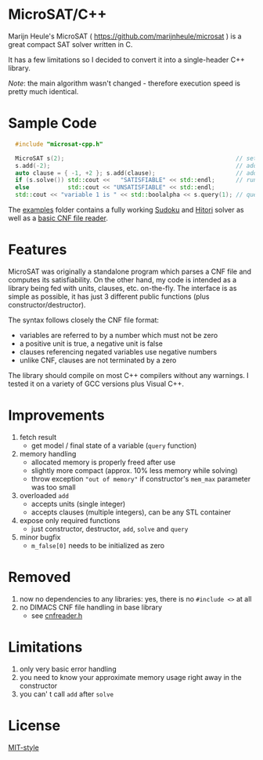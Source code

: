 # MicroSAT/C++
Marijn Heule's MicroSAT ( https://github.com/marijnheule/microsat ) is a great compact SAT solver written in C.

It has a few limitations so I decided to convert it into a single-header C++ library.

*Note*: the main algorithm wasn't changed - therefore execution speed is pretty much identical.

# Sample Code
```cpp
  #include "microsat-cpp.h"

  MicroSAT s(2);                                                 // set number of variables
  s.add(-2);                                                     // add a unit
  auto clause = { -1, +2 }; s.add(clause);                       // add a clause
  if (s.solve()) std::cout <<   "SATISFIABLE" << std::endl;      // run solver and print result
  else           std::cout << "UNSATISFIABLE" << std::endl;
  std::cout << "variable 1 is " << std::boolalpha << s.query(1); // query variable (true or false)
```
The [examples](examples) folder contains a fully working [Sudoku](examples/microdoku.cpp) and [Hitori](examples/microhitori.cpp) solver
as well as a [basic CNF file reader](examples/cnfreader.cpp).

# Features
MicroSAT was originally a standalone program which parses a CNF file and computes its satisfiability.
On the other hand, my code is intended as a library being fed with units, clauses, etc. on-the-fly.
The interface is as simple as possible, it has just 3 different public functions (plus constructor/destructor).

The syntax follows closely the CNF file format:
- variables are referred to by a number which must not be zero
- a positive unit is true, a negative unit is false
- clauses referencing negated variables use negative numbers
- unlike CNF, clauses are not terminated by a zero

The library should compile on most C++ compilers without any warnings.
I tested it on a variety of GCC versions plus Visual C++.

# Improvements
1. fetch result
   - get model / final state of a variable (`query` function)
2. memory handling
   - allocated memory is properly freed after use
   - slightly more compact (approx. 10% less memory while solving)
   - throw exception `"out of memory"` if constructor's `mem_max` parameter was too small
3. overloaded `add`
   - accepts units (single integer)
   - accepts clauses (multiple integers), can be any STL container
4. expose only required functions
   - just constructor, destructor, `add`, `solve` and `query`
5. minor bugfix
   - `m_false[0]` needs to be initialized as zero

# Removed
1. now no dependencies to any libraries: yes, there is no `#include <>` at all
2. no DIMACS CNF file handling in base library
   - see [cnfreader.h](cnfreader.h)

# Limitations
1. only very basic error handling
2. you need to know your approximate memory usage right away in the constructor
3. you can' t call `add` after `solve`

# License
[MIT-style](LICENSE)
